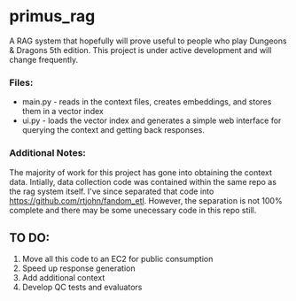 # primus_rag
A RAG system that hopefully will prove useful to people who play Dungeons & Dragons 5th edition.
This project is under active development and will change frequently.

### Files:
- main.py - reads in the context files, creates embeddings, and stores them in a vector index
- ui.py - loads the vector index and generates a simple web interface for querying the context and getting back responses.

### Additional Notes:
The majority of work for this project has gone into obtaining the context data.  Intially, data collection code was contained within the same repo as the rag system itself.
I've since separated that code into https://github.com/rtjohn/fandom_etl.  However, the separation is not 100% complete and there may be some unecessary code in this repo still.

## TO DO:
1. Move all this code to an EC2 for public consumption
2. Speed up response generation
3. Add additional context
4. Develop QC tests and evaluators
